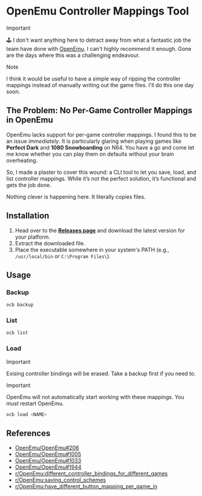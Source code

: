 # OpenEmu Controller Mappings Tool

> [!IMPORTANT]
> 🕹️ I don't want anything here to detract away from what a fantastic job the team have done with [OpenEmu](https://openemu.org). I can't highly recommend it enough. Gone are the days where this was a challenging endeavour.

> [!NOTE]
> I think it would be useful to have a simple way of ripping the controller mappings instead of manually writing out the game files. I'll do this one day soon.

## The Problem: No Per-Game Controller Mappings in OpenEmu

OpenEmu lacks support for per-game controller mappings. I found this to be an issue _immediately_. It is particularly glaring when playing games like **Perfect Dark** and **1080 Snowboarding** on N64. You have a go and come let me know whether you can play them on defaults without your brain overheating.

So, I made a plaster to cover this wound: a CLI tool to let you save, load, and list controller mappings. While it’s not the perfect solution, it’s functional and gets the job done.

Nothing clever is happening here. It literally copies files.

## Installation

1. Head over to the **[Releases page](https://github.com/mattcanty/openemu-controller-bindings/releases)** and download the latest version for your platform.
2. Extract the downloaded file.
3. Place the executable somewhere in your system's PATH (e.g., `/usr/local/bin` or `C:\Program Files\`).

## Usage

### Backup

```bash
ocb backup
```

### List

```bash
ocb list
```

### Load

> [!IMPORTANT]
> Exising controller bindings will be erased. Take a backup first if you need to.

> [!IMPORTANT]
> OpenEmu will not automatically start working with these mappings. You must restart OpenEmu.

```bash
ocb load <NAME>
```


## References

- [OpenEmu/OpenEmu#206](https://sgithub.com/OpenEmu/OpenEmu/issues/206)
- [OpenEmu/OpenEmu#1005](https://github.com/OpenEmu/OpenEmu/issues/1005)
- [OpenEmu/OpenEmu#1033](https://github.com/OpenEmu/OpenEmu/issues/1033)
- [OpenEmu/OpenEmu#1944](https://github.com/OpenEmu/OpenEmu/issues/1944)
- [r/OpenEmu:different_controller_bindings_for_different_games](https://www.reddit.com/r/OpenEmu/comments/1cd2ate/different_controller_bindings_for_different_games/)
- [r/OpenEmu:saving_control_schemes](https://www.reddit.com/r/OpenEmu/comments/fxepjx/saving_control_schemes/)
- [r/OpenEmu:have_different_button_mapping_per_game_in](https://www.reddit.com/r/OpenEmu/comments/d2uhiw/have_different_button_mapping_per_game_in/)
